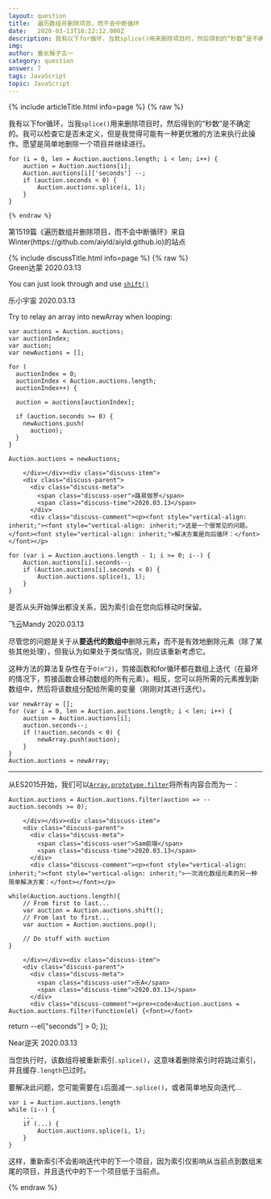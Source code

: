 ```yaml
---
layout: question
title:  遍历数组并删除项目，而不会中断循环
date:   2020-03-13T10:22:12.000Z
description: 我有以下for循环，当我splice()用来删除项目时，然后得到的“秒数”是不确定的。我可以检查它是否未定义，但是我觉得可能有一种更优雅的方法来执行此操作...
img: 
author: 番长猴子古一
category: question
answer: 7
tags: JavaScript
topic: JavaScript
---
```

<div class="article-root">
  <div class="article">
    {% include articleTitle.html info=page %}
    {% raw %}
    <div class="article-content"><p><font style="vertical-align: inherit;"><font style="vertical-align: inherit;">我有以下for循环，当我</font></font><code>splice()</code><font style="vertical-align: inherit;"><font style="vertical-align: inherit;">用来删除项目时，然后得到的“秒数”是不确定的。</font><font style="vertical-align: inherit;">我可以检查它是否未定义，但是我觉得可能有一种更优雅的方法来执行此操作。</font><font style="vertical-align: inherit;">愿望是简单地删除一个项目并继续进行。  </font></font></p>

<pre><code>for (i = 0, len = Auction.auctions.length; i &lt; len; i++) {<font></font>
    auction = Auction.auctions[i];<font></font>
    Auction.auctions[i]['seconds'] --;<font></font>
    if (auction.seconds &lt; 0) { <font></font>
        Auction.auctions.splice(i, 1);<font></font>
    }           <font></font>
}<font></font>
</code></pre></div>
    {% endraw %}
  </div>
  <p class="winter_mark">第1519篇《遍历数组并删除项目，而不会中断循环》来自Winter(https://github.com/aiyld/aiyld.github.io)的站点</p>
  <div class="discuss-wrapper">
    {% include discussTitle.html info=page %}
    {% raw %}
    <div class="discuss-list">
    <div class="discuss-item">
        <div class="discuss-parent">
          <div class="discuss-meta">
            <span class="discuss-user">Green达蒙</span>
            <span class="discuss-time">2020.03.13</span>
          </div>
          <div class="discuss-comment"><p>You can just look through and use <a href="https://developer.mozilla.org/en/docs/Web/JavaScript/Reference/Global_Objects/Array/shift" rel="nofollow noreferrer"><code>shift()</code></a></p></div>
        </div></div><div class="discuss-item">
        <div class="discuss-parent">
          <div class="discuss-meta">
            <span class="discuss-user">乐小宇宙</span>
            <span class="discuss-time">2020.03.13</span>
          </div>
          <div class="discuss-comment"><p>Try to relay an array into newArray when looping:</p>

<pre><code>var auctions = Auction.auctions;<font></font>
var auctionIndex;<font></font>
var auction;<font></font>
var newAuctions = [];<font></font>
<font></font>
for (<font></font>
  auctionIndex = 0; <font></font>
  auctionIndex &lt; Auction.auctions.length;<font></font>
  auctionIndex++) {<font></font>
<font></font>
  auction = auctions[auctionIndex];<font></font>
<font></font>
  if (auction.seconds &gt;= 0) { <font></font>
    newAuctions.push(<font></font>
      auction);<font></font>
  }    <font></font>
}<font></font>
<font></font>
Auction.auctions = newAuctions;<font></font>
</code></pre></div>
        </div></div><div class="discuss-item">
        <div class="discuss-parent">
          <div class="discuss-meta">
            <span class="discuss-user">路易伽罗</span>
            <span class="discuss-time">2020.03.13</span>
          </div>
          <div class="discuss-comment"><p><font style="vertical-align: inherit;"><font style="vertical-align: inherit;">这是一个很常见的问题。</font><font style="vertical-align: inherit;">解决方案是向后循环：</font></font></p>

<pre><code>for (var i = Auction.auctions.length - 1; i &gt;= 0; i--) {<font></font>
    Auction.auctions[i].seconds--;<font></font>
    if (Auction.auctions[i].seconds &lt; 0) { <font></font>
        Auction.auctions.splice(i, 1);<font></font>
    }<font></font>
}<font></font>
</code></pre>

<p><font style="vertical-align: inherit;"><font style="vertical-align: inherit;">是否从头开始弹出都没关系，因为索引会在您向后移动时保留。</font></font></p></div>
        </div></div><div class="discuss-item">
        <div class="discuss-parent">
          <div class="discuss-meta">
            <span class="discuss-user">飞云Mandy</span>
            <span class="discuss-time">2020.03.13</span>
          </div>
          <div class="discuss-comment"><p><font style="vertical-align: inherit;"><font style="vertical-align: inherit;">尽管您的问题是关于从</font></font><strong><font style="vertical-align: inherit;"><font style="vertical-align: inherit;">要迭代的数组中</font></font></strong><font style="vertical-align: inherit;"><font style="vertical-align: inherit;">删除元素</font><strong><font style="vertical-align: inherit;">，</font></strong><font style="vertical-align: inherit;">而不是有效地删除元素（除了某些其他处理），但我认为如果处于类似情况，则应该重新考虑它。</font></font></p>

<p><font style="vertical-align: inherit;"><font style="vertical-align: inherit;">这种方法的算法复杂性在于</font></font><code>O(n^2)</code><font style="vertical-align: inherit;"><font style="vertical-align: inherit;">，剪接函数和for循环都在数组上迭代（在最坏的情况下，剪接函数会移动数组的所有元素）。</font><font style="vertical-align: inherit;">相反，您可以将所需的元素推到新数组中，然后将该数组分配给所需的变量（刚刚对其进行迭代）。</font></font></p>

<pre><code>var newArray = [];<font></font>
for (var i = 0, len = Auction.auctions.length; i &lt; len; i++) {<font></font>
    auction = Auction.auctions[i];<font></font>
    auction.seconds--;<font></font>
    if (!auction.seconds &lt; 0) { <font></font>
        newArray.push(auction);<font></font>
    }<font></font>
}<font></font>
Auction.auctions = newArray;<font></font>
</code></pre>

<hr>

<p><font style="vertical-align: inherit;"><font style="vertical-align: inherit;">从ES2015开始，我们可以</font></font><a href="https://developer.mozilla.org/en-US/docs/Web/JavaScript/Reference/Global_Objects/Array/filter" rel="noreferrer"><code>Array.prototype.filter</code></a><font style="vertical-align: inherit;"><font style="vertical-align: inherit;">将所有内容合而为一：</font></font></p>

<pre><code>Auction.auctions = Auction.auctions.filter(auction =&gt; --auction.seconds &gt;= 0);
</code></pre></div>
        </div></div><div class="discuss-item">
        <div class="discuss-parent">
          <div class="discuss-meta">
            <span class="discuss-user">Sam前端</span>
            <span class="discuss-time">2020.03.13</span>
          </div>
          <div class="discuss-comment"><p><font style="vertical-align: inherit;"><font style="vertical-align: inherit;">一次消化数组元素的另一种简单解决方案：</font></font></p>

<pre><code>while(Auction.auctions.length){<font></font>
    // From first to last...<font></font>
    var auction = Auction.auctions.shift();<font></font>
    // From last to first...<font></font>
    var auction = Auction.auctions.pop();<font></font>
<font></font>
    // Do stuff with auction<font></font>
}<font></font>
</code></pre></div>
        </div></div><div class="discuss-item">
        <div class="discuss-parent">
          <div class="discuss-meta">
            <span class="discuss-user">乐A</span>
            <span class="discuss-time">2020.03.13</span>
          </div>
          <div class="discuss-comment"><pre><code>Auction.auctions = Auction.auctions.filter(function(el) {<font></font>
  return --el["seconds"] &gt; 0;<font></font>
});<font></font>
</code></pre></div>
        </div></div><div class="discuss-item">
        <div class="discuss-parent">
          <div class="discuss-meta">
            <span class="discuss-user">Near逆天</span>
            <span class="discuss-time">2020.03.13</span>
          </div>
          <div class="discuss-comment"><p><font style="vertical-align: inherit;"><font style="vertical-align: inherit;">当您执行时，该数组将被重新索引</font></font><code>.splice()</code><font style="vertical-align: inherit;"><font style="vertical-align: inherit;">，这意味着删除索引时将跳过索引，并且缓存</font></font><code>.length</code><font style="vertical-align: inherit;"><font style="vertical-align: inherit;">已过时。</font></font></p>

<p><font style="vertical-align: inherit;"><font style="vertical-align: inherit;">要解决此问题，您可能需要在</font></font><code>i</code><font style="vertical-align: inherit;"><font style="vertical-align: inherit;">后面</font><font style="vertical-align: inherit;">减</font><font style="vertical-align: inherit;">一</font></font><code>.splice()</code><font style="vertical-align: inherit;"><font style="vertical-align: inherit;">，或者简单地反向迭代...</font></font></p>

<pre><code>var i = Auction.auctions.length<font></font>
while (i--) {<font></font>
    ...<font></font>
    if (...) { <font></font>
        Auction.auctions.splice(i, 1);<font></font>
    } <font></font>
}<font></font>
</code></pre>

<p><font style="vertical-align: inherit;"><font style="vertical-align: inherit;">这样，重新索引不会影响迭代中的下一个项目，因为索引仅影响从当前点到数组末尾的项目，并且迭代中的下一个项目低于当前点。</font></font></p></div>
        </div></div>
    </div>
    {% endraw %}
  </div>
<div>
